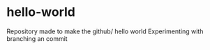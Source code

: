 # hello-world
Repository made to make the github/ hello world
Experimenting with branching an commit

